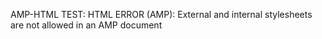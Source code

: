AMP-HTML TEST: HTML ERROR (AMP): External and internal stylesheets are not allowed in an AMP document
